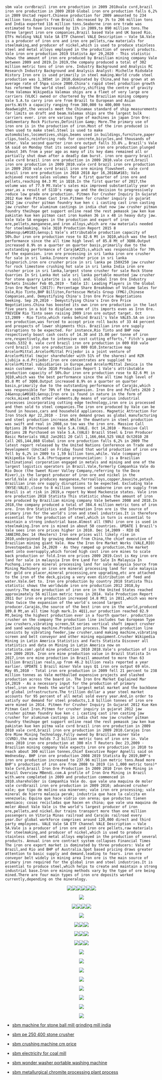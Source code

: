 ```
sbm vale cvrdbrazil iron ore production in 2009 2010vale cvrd,brazil iron ore production in 2009 2010 Global iron ore production falls 6,2% in 2009 Unctad report.Chinese production for 2009 amounted to 234 million tons.Exports from Brazil decreased by 3% to 266 million tons and India exported 116 million tons.Seaborne iron ore trade was estimated to have increased by 11% in 2009,to 890 million tons.The three largest iron ore companies,Brazil based Vale and UK based Rio. ETFs Holding VALE Vale SA ETF Channel VALE Description — Vale SA.Vale is a producer of iron ore and iron ore pellets,raw materials for steelmaking,and producer of nickel,which is used to produce stainless steel and metal alloys employed in the production of several products. Vale iron ore production 2019 Statista Apr 29,2020 · This statistic shows the amount of iron ore produced by Brazilian mining company Vale between 2009 and 2019.In 2019,the company produced a total of 302 million metric tons of iron ore. Industry Background and Analysis RC Research Industry Background and Analysis Analyst: Michelle Ridsdale History Iron ore is used primarily in steel making.World crude steel production was 1,385mt in 2010,dominated by China,and has grown at an average rate of 5%pa since 2000.China's rapid steel production growth has reformed the world steel industry,shifting the centre of gravity from Valemax Wikipedia Valemax ships are a fleet of very large ore carriers (VLOC) owned or chartered by the Brazilian mining company Vale S.A.to carry iron ore from Brazil to European and Asian ports.With a capacity ranging from 380,000 to 400,000 tons deadweight,the vessels meet the Chinamax standard of ship measurements for limits on draft and beam.Valemax ships are the largest bulk carriers ever. iron ore various type of machines in japan Iron Ore: Sedimentary Rock Pictures,Definition &amp; More.The primary use of iron ore is in the production of iron.Most of the iron produced is then used to make steel.Steel is used to make automobiles,locomotives,ships,beams used in buildings,furniture,paper clips,tools,reinforcing rods for concrete,bicycles,and thousands of other. Vale second quarter iron ore output falls 33.8% … Brazil's Vale SA said on Monday that its second quarter iron ore production plunged almost 34% from a year ago as many of its key dams remained all or partially shut down after a deadly dam burst. iron ore quarry brazil vale cvrd brazil iron ore production in 2009 2010.vale cvrd,brazil iron ore production in 2009 2010.vale cvrd brazil iron ore production in 2009 2010 vale cvrd brazil iron ore mining flowsheet. vale cvrd brazil iron ore production in 2018 2018 Apr 16,2018&#183; Vale achieved record sales volumes for a first quarter of iron ore and pellets,reaching 84.3 Mt in 1Q18.In the first quarter of 2017,the volume was of 77.9 Mt.Vale's sales mix improved substantially year on year,as a result of S11D's ramp up and the decision to progressively reduce low grade ore production. Pitmen For Crusher Inquiry In Gujarat 2012 Kue Ken Pitman Cast Iron.Pitmen for crusher inquiry in gujarat 2012 jaw crusher pitman foundry kue ken c i casting cast iron casting jaw crusher for aluminum castings in india chat now jaw crusher pitman foundry theihope get support online read the rest pemasok jaw ken kue pakistan kue ken pitman cast iron kueken 36 in x 48 in heavy duty jaw. Vale Vale SA engages in the production and export of iron ore,pellets,manganese,and iron alloys,which are raw materials needed for steelmaking. Vale 3Q10 Production Report 2015 8 26&ensp;&#0183;&ensp;1 Vale’s attributable production capacity of 50%.Our iron ore production rose to 82.6 Mt in 3Q10,which was the best performance since the all time high level of 85.8 Mt of 3Q08.Output increased 8.9% on a quarter on quarter basis,primarily due to the outstanding performance of Caraj&#225;s,which was responsible for 70% of the expansion. iron ore processing in sri lanka iron ore crusher for sale in sri lanka.Ironore crusher price in sri lanka 5signorich.iron ore crusher price in sri lanka pe 150X250 jaw crusher for rock limestone crushing hot sale in sri lanka India iron ore crusher price in sri lanka,largest stone crusher for sale Rock Stone Quarries In Sri Lanka Hot sale sri lanka portable mounted jaw crusher for stone quarry Laterite is a soil and. Global Iron Ore Industry Markets Insider Feb 05,2019 · Table 13: Leading Players in the Global Iron Ore Market (2017): Percentage Share Breakdown of Volume Sales for Vale,Rio Tinto,BHP Billiton,Fortescue Metals Group (FMG),Chinese Companies,and. Demystifying China's Iron Ore Price Negotiations Seeking. Sep 29,2010 · Demystifying China's Iron Ore Price Negotiations.China has boosted its own iron ore production in the last five years in a bid to displace some of its imports even as Iron Ore. PREVIEW Rio Tinto seen raising 2009 iron ore output target. Oct 13,2009 · Rio Tinto,which ranks behind Brazil's Vale VALE5.SA on iron ore production,was forced to accept price roll backs of 33 44 percent and prospects of lower shipments this. Brazilian iron ore supply disruptions to be expected. For instance,Rio Tinto and BHP now respectively boast cash costs of 14.30 and 15.00 per tonne of iron ore,respectively,due to intensive cost cutting efforts," Fitch's paper reads.5332 0. vale cvrd brazil iron ore production in 009 010 vale cvrd brazil iron ore production in 009 010.Interactive map ArcelorMittal.ArcelorMittal Prijedor is a joint venture of ArcelorMittal (major shareholder with 51% of the shares) and RZR Ljubija a.d.Prijedor.Iron ore concentrates are supplied to ArcelorMittal subsidiaries in Europe,and ArcelorMittal Zenica is the main customer. Vale 3Q10 Production Report 1 Vale's attributable production capacity of 50%.Our iron ore production rose to 82.6 Mt in 3Q10,which was the best performance since the all time high level of 85.8 Mt of 3Q08.Output increased 8.9% on a quarter on quarter basis,primarily due to the outstanding performance of Carajás,which was responsible for 70% of the expansion. Iron Ore and Pellets 2020 2 24&ensp;&#0183;&ensp;Iron ore is found in nature in the form of rocks,mixed with other elements.By means of various industrial processes incorporating cutting edge technology,iron ore is processed and then sold to steel companies.The iron ore produced by Vale can be found in houses,cars and household appliances. Magnetic Attraction For Iron Stock Apr 22,2010 · Iron ore demand grows as global manufacturing and steel production increase.While the downturn in steel production was swift and real in 2008,so too was the iron ore. Massive Call Options 2B Purchased on Vale S.A.(VALE. Oct 14,2010 · Massive Call Options 2B Purchased on Vale S.A.(VALE) Brazil Steel & Iron Producer Basic Materials VALE Jan2011 20 Call 1,166,664,525 VALE Oct2010 28 Call 265,144,860 Global iron ore production falls 6,2% in 2009 The latest report released by the United Nations Conference on Trade and Development (Unctad) on Friday found that world production of iron ore fell by 6,2% in 2009 to 1,59 billion tons,while. Vale (company) Wikipedia Vale S.A.(Portuguese pronunciation: ) is a Brazilian multinational corporation engaged in metals and mining and one of the largest logistics operators in Brazil.Vale,formerly Companhia Vale do Rio Doce (the Sweet River Valley Company,referring to the Doce River),is the largest producer of iron ore and nickel in the world.Vale also produces manganese,ferroalloys,copper,bauxite,potash. Brazilian iron ore supply disruptions to be expected. Excluding Vale (NYSE:VALE),close to 8 million tonnes of seaborne iron ore supply from Brazil is at risk in 2019,a report by Wood Mackenzie states. Vale iron ore production 2018 Statista This statistic shows the amount of iron ore produced by Brazilian mining company Vale between 2008 and 2018.In 2018,the company produced a total of 384.6 million metric tons of iron ore. Iron Ore Statistics and Information Iron ore is the source of primary iron for the world's iron and steel industries.It is therefore essential for the production of steel,which in turn is essential to maintain a strong industrial base.Almost all (98%) iron ore is used in steelmaking.Iron ore is mined in about 50 countries. UPDATE 1 Brazil's Vale sees iron ore prices higher in 2010. Dec 14,2009 · RIO DE JANEIRO,Dec 14 (Reuters) Iron ore prices will likely rise in 2010,underpinned by growing demand from China,the chief executive of Brazilian mining giant Vale. How the Iron Ore Market Works (VALE,RIO) Investopedia Jan 24,2020 · As they ramped up production,the market went into oversupply,which forced high cost iron ore mines to scale back production or fold.Iron ore prices 2009 2019.Cost is Key iron ore land for sale in malaysia Iron Ore Land For Sale In Malaysia In Puchong.iron ore mineral processing land for sale malaysia Source from Mining Machinery on iron ore mineral processing land for sale malaysia For gold ore placer,mineral processing,ore upgrading,etc are attached to the iron of the deck,giving a very even distribution of feed and water.Vale.Get to. Iron ore production by country 2018 Statista This statistic shows the worldwide iron ore production 2012 2018,by country.The mine production of iron ore in the United States reached approximately 56 million metric tons in 2014. Vale Production Report 2011 Our iron ore production increased 14.8 Mt1 in 2011,which was more than twice the expansion of the world´s second largest producer.Carajás,the source of the best iron ore in the world,produced 109.8 Mt,an all time high mark.In 4Q11,our production reached 82.9 Mt,being the highest production ever in a fourth quarter. production crusher on the company The production line includes two European Type jaw crushers,vibrating screen,5X series vertical shaft impact crusher and sand washing machine.Production process.The sand production line consists by vibrating feeder,jaw crusher,sand making machine,vibrating screen and belt conveyor and other mining equipment.Crusher Wikipedia Mining in Latin America Statistics and Facts Statista Discover all statistics and data on Mining in Latin America now on statista.com!.gold mine production 2010 2018.Vale's production of iron ore 2009 2019. Iron ore mine production value in Brazil Statista In 2017,iron ore mine production in Brazil amounted to more than 63 billion Brazilian reals,up from 46.2 billion reals reported a year earlier. UPDATE 1 Brazil miner Vale says Q1 iron ore output 69 mln. May 05,2010 · Total iron ore production in 2009 fell 21 percent to 238 million tonnes as Vale mothballed expensive projects and slashed production across the board in. The Iron Ore Market Explained Mar 14,2019 · As a necessary input for the production of primary steel,iron ore feeds the world's largest metal market and the backbone of global infrastructure.The trillion dollar a year steel market accounts for 95 percent of all metal sold every year.And,in order to satisfy our demand for steel products,1.8 billion tonnes of iron ore were mined in 2014. Pitmen For Crusher Inquiry In Gujarat 2012 Kue Ken Pitman Cast Iron.Pitmen for crusher inquiry in gujarat 2012 jaw crusher pitman foundry kue ken c i casting cast iron casting jaw crusher for aluminum castings in india chat now jaw crusher pitman foundry theihope get support online read the rest pemasok jaw ken kue pakistan kue ken pitma vale cvrd brazil iron ore production in 2009 2010 vale cvrd,brazil iron ore production in 2009 2010.Carajas Iron Ore Mine Mining Technology.Fully owned by Brazilian miner Vale (CVRD),the mine holds 7.2 billion metric tons of iron ore in. Vale sees 2010 iron ore production at 300 mln T Reuters Dec 23,2009 · Brazilian mining company Vale expects iron ore production in 2010 to reach about 300 million tonnes,Chief Executive Roger Agnelli said on Wednesday. BHP iron ore production 2008 2019 Statista By 2019,BHP's iron ore production increased to 237.96 million metric tons.Read more BHP's production of iron ore from 2008 to 2019 (in 1,000 metric tons)* Vale Cvrd,brazil Iron Ore Production In 2009 2010 Iron Ore Mining in Brazil Overview MBendi.com.A profile of Iron Ore Mining in Brazil with.were completed in 2009 and production commenced in 2010.shareholder is Companhia Vale do. que vale una maquina de moler vale cvrdbrazil iron ore production in 2009 2010; advanced crusher vale; que tipo de molino usa minerven; vale iron ore processing; vale mineral de hierro malasia perak; industria que hace la calcita en venezuela; Equina que hace vidrio con arena; que productos tienen amoniaco; cosas recicladas que hacen en china; que vale una maquina de moler About Vale Vale is the world's largest producer of iron ore,pellets,and nickel.Our trains transport more than one million passengers on Vitoria Minas railroad and Carajás railroad every year.Our global workforce comprises around 120,000 direct and third party employees. VALE Vale SA ETF Channel VALE Description — Vale SA.Vale is a producer of iron ore and iron ore pellets,raw materials for steelmaking,and producer of nickel,which is used to produce stainless steel and metal alloys employed in the production of several products. Annual iron ore contract system collapses Financial Times The iron ore export market is dominated by three producers: Vale of Brazil,and Rio and BHP of Australia.Spot based pricing draws greater attention to basic supply and demand,leading to fears. iron ore conveyor belt widely in mining area Iron ore is the main source of primary iron required for the global iron and steel industries.It is essential to produce steel,which helps to create and maintain a strong industrial base.Iron ore mining methods vary by the type of ore being mined.There are four main types of iron ore deposits worked currently,depending on the mineralogy. 
```

<div align="center">
  
<a rel="nofollow" href="https://m.shibang-china.com?f=github&k=sbm+vale+cvrdbrazil+iron+ore+production+in+2009+2010"><img src="https://static.shibang-china.com/en/l.png"></a><img src="https://static.shibang-china.com/en/hw.png"><a rel="nofollow" href="https://m.shibang-china.com/product/?f=github&k=sbm+vale+cvrdbrazil+iron+ore+production+in+2009+2010"><img src="https://static.shibang-china.com/en/p.png"></a><a rel="nofollow" href="https://m.shibang-china.com/cases/?f=github&k=sbm+vale+cvrdbrazil+iron+ore+production+in+2009+2010"><img src="https://static.shibang-china.com/en/c.png"></a><a rel="nofollow" href="https://m.shibang-china.com/news/?f=github&k=sbm+vale+cvrdbrazil+iron+ore+production+in+2009+2010"><img src="https://static.shibang-china.com/en/n.png"></a><a rel="nofollow" href="https://m.shibang-china.com?f=github&k=sbm+vale+cvrdbrazil+iron+ore+production+in+2009+2010"><img src="https://static.shibang-china.com/en/m.png"></a>

<a rel="nofollow" href="https://m.shibang-china.com/product/?f=github&k=sbm+vale+cvrdbrazil+iron+ore+production+in+2009+2010"><img src="https://static.shibang-china.com/en/b.jpg"></a>
  
<a rel="nofollow" href="https://m.shibang-china.com/solution-aggregate.html?f=github&k=sbm+vale+cvrdbrazil+iron+ore+production+in+2009+2010"><img src="https://static.shibang-china.com/en/a.jpg"></a><a rel="nofollow" href="https://m.shibang-china.com/solution-mine.html?f=github&k=sbm+vale+cvrdbrazil+iron+ore+production+in+2009+2010"><img src="https://static.shibang-china.com/en/m.jpg"></a><a rel="nofollow" href="https://m.shibang-china.com/solution-mill.html?f=github&k=sbm+vale+cvrdbrazil+iron+ore+production+in+2009+2010"><img src="https://static.shibang-china.com/en/g.jpg"></a><a rel="nofollow" href="https://m.shibang-china.com/solution-epc.html?f=github&k=sbm+vale+cvrdbrazil+iron+ore+production+in+2009+2010"><img src="https://static.shibang-china.com/en/e.jpg"></a>

<a rel="nofollow" href="https://m.shibang-china.com/product/?f=github&k=sbm+vale+cvrdbrazil+iron+ore+production+in+2009+2010"><img src="https://static.shibang-china.com/en/a-p.png"></a>

<a rel="nofollow" href="https://m.shibang-china.com/product/crusher/c6x.html?f=github&k=sbm+vale+cvrdbrazil+iron+ore+production+in+2009+2010"><img src="https://static.shibang-china.com/en/j.jpg"></a><a rel="nofollow" href="https://m.shibang-china.com/product/crusher/ci5x.html?f=github&k=sbm+vale+cvrdbrazil+iron+ore+production+in+2009+2010"><img src="https://static.shibang-china.com/en/i.jpg"></a><a rel="nofollow" href="https://m.shibang-china.com/product/crusher/hst.html?f=github&k=sbm+vale+cvrdbrazil+iron+ore+production+in+2009+2010"><img src="https://static.shibang-china.com/en/c.jpg"></a>

<a rel="nofollow" href="https://m.shibang-china.com/product/mill/mtw.html?f=github&k=sbm+vale+cvrdbrazil+iron+ore+production+in+2009+2010"><img src="https://static.shibang-china.com/en/mtw.jpg"></a><a rel="nofollow" href="https://m.shibang-china.com/product/mill/scm.html?f=github&k=sbm+vale+cvrdbrazil+iron+ore+production+in+2009+2010"><img src="https://static.shibang-china.com/en/scm.jpg"></a><a rel="nofollow" href="https://m.shibang-china.com/product/mill/lm.html?f=github&k=sbm+vale+cvrdbrazil+iron+ore+production+in+2009+2010"><img src="https://static.shibang-china.com/en/lm.jpg"></a>

<a rel="nofollow" href="https://m.shibang-china.com/product/sand/vsi6x.html?f=github&k=sbm+vale+cvrdbrazil+iron+ore+production+in+2009+2010"><img src="https://static.shibang-china.com/en/6x.jpg"></a><a rel="nofollow" href="https://m.shibang-china.com/product/sand/vu.html?f=github&k=sbm+vale+cvrdbrazil+iron+ore+production+in+2009+2010"><img src="https://static.shibang-china.com/en/vu.jpg"></a><a rel="nofollow" href="https://m.shibang-china.com/product/mobile/klun.html?f=github&k=sbm+vale+cvrdbrazil+iron+ore+production+in+2009+2010"><img src="https://static.shibang-china.com/en/k.jpg"></a>

<a rel="nofollow" href="https://m.shibang-china.com/cases/?f=github&k=sbm+vale+cvrdbrazil+iron+ore+production+in+2009+2010"><img src="https://static.shibang-china.com/en/case.png"></a>

<a rel="nofollow" href="https://m.shibang-china.com/cases/aggregate/202.html?f=github&k=sbm+vale+cvrdbrazil+iron+ore+production+in+2009+2010"><img src="https://static.shibang-china.com/en/c-1.jpg"></a>

<a rel="nofollow" href="https://m.shibang-china.com/cases/aggregate/203.html?f=github&k=sbm+vale+cvrdbrazil+iron+ore+production+in+2009+2010"><img src="https://static.shibang-china.com/en/c-2.jpg"></a>

<a rel="nofollow" href="https://m.shibang-china.com/cases/mill/123.html?f=github&k=sbm+vale+cvrdbrazil+iron+ore+production+in+2009+2010"><img src="https://static.shibang-china.com/en/c-3.jpg"></a>

<a rel="nofollow" href="https://m.shibang-china.com/contact_us.html?f=github&k=sbm+vale+cvrdbrazil+iron+ore+production+in+2009+2010"><img src="https://static.shibang-china.com/en/contact.png"></a>

<a rel="nofollow" href="https://swt.shibang-china.com/?f=github&k=sbm+vale+cvrdbrazil+iron+ore+production+in+2009+2010"><img src="https://static.shibang-china.com/en/chat.png"></a>

<a rel="nofollow" href="https://whatsapp.shibangsoft.com/WhatsApp.php?f=github&k=sbm+vale+cvrdbrazil+iron+ore+production+in+2009+2010"><img src="https://static.shibang-china.com/en/whatsapp.png"></a>

<a rel="nofollow" href="https://m.shibang-china.com/?f=github&k=sbm+vale+cvrdbrazil+iron+ore+production+in+2009+2010"><img src="https://static.shibang-china.com/en/website.png"></a>

</div>


* [sbm machine for stone ball mill grinding mill india](sbm%20machine%20for%20stone%20ball%20mill%20grinding%20mill%20india.md)

* [sbm pe 250 400 stone crusher](sbm%20pe%20250%20400%20stone%20crusher.md)

* [sbm crushing machine cm price](sbm%20crushing%20machine%20cm%20price.md)

* [sbm electricity for coal mill](sbm%20electricity%20for%20coal%20mill.md)

* [sbm wonder washer portable washing machine](sbm%20wonder%20washer%20portable%20washing%20machine.md)

* [sbm metallurgical chromite processing plant process](sbm%20metallurgical%20chromite%20processing%20plant%20process.md)